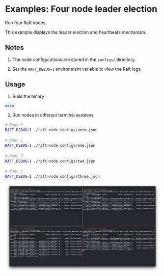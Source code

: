 # Examples: Four node leader election

Run four Raft nodes.

This example displays the leader election and heartbeats mechanism.

## Notes

1. The node configurations are stored in the `configs/` directory.

2. Set the `RAFT_DEBUG=1` environment variable to view the Raft logs.

## Usage

1. Build the binary

```sh
make
```

2. Run nodes in different terminal sessions

```sh
# Node 0
RAFT_DEBUG=1 ./raft-node configs/zero.json

# Node 1
RAFT_DEBUG=1 ./raft-node configs/one.json

# Node 2
RAFT_DEBUG=1 ./raft-node configs/two.json

# Node 3
RAFT_DEBUG=1 ./raft-node configs/three.json
```

![Image of example 1](images/example_1.png)
